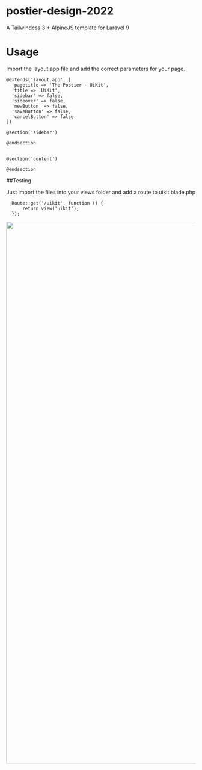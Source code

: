 # postier-design-2022
A Tailwindcss 3 + AlpineJS template for Laravel 9


# Usage

Import the layout.app file and add the correct parameters for your page. 

```
@extends('layout.app', [
  'pagetitle'=> 'The Postier - UiKit',
  'title'=> 'UiKit',
  'sidebar' => false,
  'sideover' => false,
  'newButton' => false,
  'saveButton' => false,
  'cancelButton' => false
])

@section('sidebar')

@endsection


@section('content')
    
@endsection

```


##Testing

Just import the files into your views folder and add a route to uikit.blade.php
```
  Route::get('/uikit', function () {
      return view('uikit');
  });
```

<img width="1440" src="https://user-images.githubusercontent.com/24842907/154219738-0c589092-158f-4843-8809-cba6ec16ec71.png">



